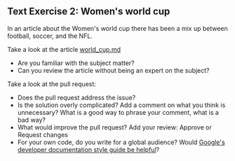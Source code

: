 ## Text Exercise 2: Women's world cup

In an article about the Women's world cup there has been a mix up between football, soccer, and the NFL.

Take a look at the article [world_cup.md](text/exercise2/world_cup.md)

* Are you familiar with the subject matter?
* Can you review the article without being an expert on the subject?

Take a look at the pull request:

- Does the pull request address the issue?
- Is the solution overly complicated? Add a comment on what you think is unnecessary? What is a good way to phrase your comment, what is a bad way?
- What would improve the pull request? Add your review: Approve or Request changes
- For your own code, do you write for a global audience? Would [Google's developer documentation style guide be helpful](https://developers.google.com/style/translation)?

